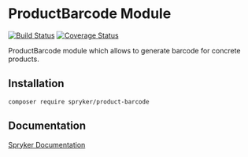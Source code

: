 # ProductBarcode Module
[![Build Status](https://travis-ci.org/spryker/product-barcode.svg)](https://travis-ci.org/spryker/product-barcode)
[![Coverage Status](https://coveralls.io/repos/github/spryker/product-barcode/badge.svg)](https://coveralls.io/github/spryker/product-barcode)

ProductBarcode module which allows to generate barcode for concrete products.

## Installation

```
composer require spryker/product-barcode
```

## Documentation

[Spryker Documentation](https://academy.spryker.com/developing_with_spryker/module_guide/modules.html)
